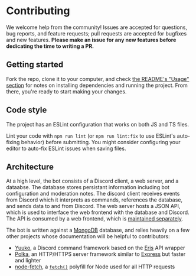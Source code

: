 # Contributing

We welcome help from the community! Issues are accepted for questions, bug reports, and feature requests; pull requests are accepted for bugfixes and new features. **Please make an issue for any new features before dedicating the time to writing a PR.**

## Getting started

Fork the repo, clone it to your computer, and check [the README's "Usage" section](/README.md#usage) for notes on installing dependencies and running the project. From there, you're ready to start making your changes.

## Code style

The project has an ESLint configuration that works on both JS and TS files.

Lint your code with `npm run lint` (or `npm run lint:fix` to use ESLint's auto-fixing behavior) before submitting. You might consider configuring your editor to auto-fix ESLint issues when saving files.

## Architecture

At a high level, the bot consists of a Discord client, a web server, and a dataabse. The database stores persistant information including bot configuration and moderation notes. The discord client receives events from Discord which it interprets as commands, references the database, and sends data to and from Discord. The web server hosts a JSON API, which is used to interface the web frontend with the database and Discord. The API is consumed by a web frontend, which is [maintained separately](https://github.com/r-anime/misato-frontend).

The bot is written against a [MongoDB](https://mongodb.com) database, and relies heavily on a few other projects whose documentation will be helpful to contributors:
- [Yuuko](https://www.npmjs.com/package/yuuko), a Discord command framework based on the [Eris](https://www.npmjs.com/package/eris) API wrapper
- [Polka](https://www.npmjs.com/package/polka), an HTTP/HTTPS server framework similar to [Express](https://www.npmjs.com/package/express) but faster and lighter
- [node-fetch](https://www.npmjs.com/package/node-fetch), a [`fetch()`](https://developer.mozilla.org/en-US/docs/Web/API/Fetch_API/Using_Fetch) polyfill for Node used for all HTTP requests
